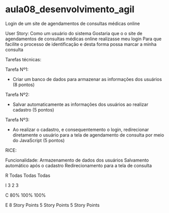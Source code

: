 # aula08_desenvolvimento_agil

Login de um site de agendamentos de consultas médicas online

User Story:
Como um usuário do sistema
Gostaria que o o site de agendamentos de consultas médicas online realizasse meu login
Para que facilite o processo de identificação e desta forma possa marcar a minha consulta

Tarefas técnicas:

Tarefa Nº1:
- Criar um banco de dados para armazenar as informações dos usuários (8 pontos)

Tarefa Nº2:
- Salvar automaticamente as informações dos usuários ao realizar cadastro (5 pontos)

Tarefa Nº3:
- Ao realizar o cadastro, e consequentemento o login, redirecionar diretamente o usuário para a tela de agendamento de consulta por meio do JavaScript (5 pontos)

RICE:

Funcionalidade:
Armazenamento de dados dos usuários
Salvamento automático após o cadastro 
Redirecionamento para a tela de consulta

R
Todas
Todas
Todas

I
3
2
3

C
80%
100%
100%

E
8 Story Points
5 Story Points
5 Story Points